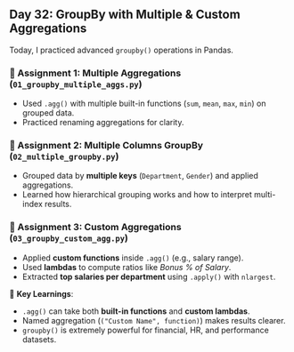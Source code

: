 ## Day 32: GroupBy with Multiple & Custom Aggregations

Today, I practiced advanced `groupby()` operations in Pandas.

### 🔹 Assignment 1: Multiple Aggregations (`01_groupby_multiple_aggs.py`)
- Used `.agg()` with multiple built-in functions (`sum`, `mean`, `max`, `min`) on grouped data.
- Practiced renaming aggregations for clarity.

### 🔹 Assignment 2: Multiple Columns GroupBy (`02_multiple_groupby.py`)
- Grouped data by **multiple keys** (`Department`, `Gender`) and applied aggregations.
- Learned how hierarchical grouping works and how to interpret multi-index results.

### 🔹 Assignment 3: Custom Aggregations (`03_groupby_custom_agg.py`)
- Applied **custom functions** inside `.agg()` (e.g., salary range).
- Used **lambdas** to compute ratios like *Bonus % of Salary*.
- Extracted **top salaries per department** using `.apply()` with `nlargest`.

📌 **Key Learnings**:  
- `.agg()` can take both **built-in functions** and **custom lambdas**.  
- Named aggregation (`("Custom Name", function)`) makes results clearer.  
- `groupby()` is extremely powerful for financial, HR, and performance datasets.  